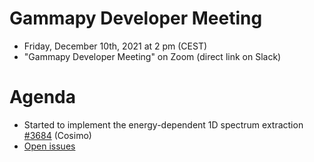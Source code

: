 # Gammapy Developer Meeting

* Friday, December 10th, 2021 at 2 pm (CEST)
* "Gammapy Developer Meeting" on Zoom (direct link on Slack)
# Agenda

* Started to implement the energy-dependent 1D spectrum extraction [#3684](https://github.com/gammapy/gammapy/pull/3684) (Cosimo)
* [Open issues](https://github.com/gammapy/gammapy/issues)


 


